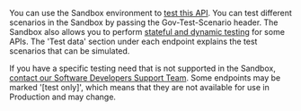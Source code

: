 You can use the Sandbox environment to [test this API](/api-documentation/docs/testing). 
You can test different scenarios in the Sandbox by passing the Gov-Test-Scenario header. 
The Sandbox also allows you to perform [stateful and dynamic testing](https://developer.service.hmrc.gov.uk/guides/income-tax-mtd-end-to-end-service-guide/documentation/how-to-integrate.html#sandbox-testing) for some APIs. 
The 'Test data' section under each endpoint explains the test scenarios that can be simulated.

If you have a specific testing need that is not supported in the Sandbox, [contact our Software Developers Support Team](/developer/support). 
Some endpoints may be marked '[test only]', which means that they are not available for use in Production and may change.